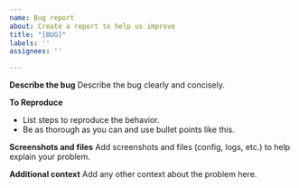 ```yaml
---
name: Bug report
about: Create a report to help us improve
title: "[BUG]"
labels: ''
assignees: ''

---
```


**Describe the bug**
Describe the bug clearly and concisely.

**To Reproduce**
* List steps to reproduce the behavior.
* Be as thorough as you can and use bullet points like this.

**Screenshots and files**
Add screenshots and files (config, logs, etc.) to help explain your problem.

**Additional context**
Add any other context about the problem here.
